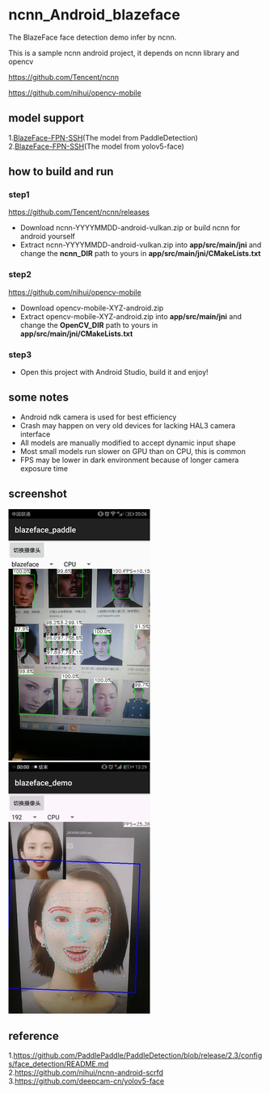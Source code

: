 # ncnn_Android_blazeface

The BlazeFace face detection demo infer by ncnn.  

This is a sample ncnn android project, it depends on ncnn library and opencv

https://github.com/Tencent/ncnn

https://github.com/nihui/opencv-mobile
## model support  
1.[BlazeFace-FPN-SSH](https://github.com/PaddlePaddle/PaddleDetection/blob/release/2.3/configs/face_detection/README.md)(The model from PaddleDetection)  
2.[BlazeFace-FPN-SSH](https://github.com/deepcam-cn/yolov5-face)(The model from yolov5-face)  

## how to build and run
### step1
https://github.com/Tencent/ncnn/releases

* Download ncnn-YYYYMMDD-android-vulkan.zip or build ncnn for android yourself
* Extract ncnn-YYYYMMDD-android-vulkan.zip into **app/src/main/jni** and change the **ncnn_DIR** path to yours in **app/src/main/jni/CMakeLists.txt**

### step2
https://github.com/nihui/opencv-mobile

* Download opencv-mobile-XYZ-android.zip
* Extract opencv-mobile-XYZ-android.zip into **app/src/main/jni** and change the **OpenCV_DIR** path to yours in **app/src/main/jni/CMakeLists.txt**

### step3
* Open this project with Android Studio, build it and enjoy!

## some notes
* Android ndk camera is used for best efficiency
* Crash may happen on very old devices for lacking HAL3 camera interface
* All models are manually modified to accept dynamic input shape
* Most small models run slower on GPU than on CPU, this is common
* FPS may be lower in dark environment because of longer camera exposure time

## screenshot
![](screenshot.png)![](face_mesh.gif)  

## reference  
1.https://github.com/PaddlePaddle/PaddleDetection/blob/release/2.3/configs/face_detection/README.md  
2.https://github.com/nihui/ncnn-android-scrfd  
3.https://github.com/deepcam-cn/yolov5-face
